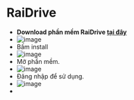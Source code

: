 # RaiDrive

- **Download phần mềm RaiDrive [tại đây](https://www.raidrive.com/download)**
- ![image](https://github.com/user-attachments/assets/b5e40084-6d81-4093-b935-3fd9c5bd17a5)
- Bấm install
- ![image](https://github.com/user-attachments/assets/0c325207-5384-4913-bf21-69a3eff6bb4d)
- Mở phần mềm.
- ![image](https://github.com/user-attachments/assets/eca5953a-d0e4-46c6-8a6e-112f0b7b76c3)
- Đăng nhập để sử dụng.
- ![image](https://github.com/user-attachments/assets/a1ee77b5-11a0-418e-a5af-e6d80b5dc4a6)
- 





